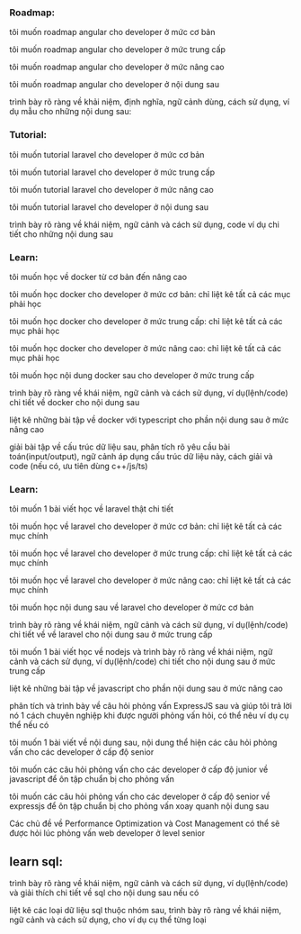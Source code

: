 ### Roadmap:

tôi muốn roadmap angular cho developer ở mức cơ bản

tôi muốn roadmap angular cho developer ở mức trung cấp

tôi muốn roadmap angular cho developer ở mức nâng cao

tôi muốn roadmap angular cho developer ở nội dung sau

trình bày rõ ràng về khải niệm, định nghĩa, ngữ cảnh dùng, cách sử dụng, ví dụ mẫu cho những nội dung sau:

### Tutorial:

tôi muốn tutorial laravel cho developer ở mức cơ bản

tôi muốn tutorial laravel cho developer ở mức trung cấp

tôi muốn tutorial laravel cho developer ở mức nâng cao

tôi muốn tutorial laravel cho developer ở nội dung sau

trình bày rõ ràng về khái niệm, ngữ cảnh và cách sử dụng, code ví dụ chi tiết cho những nội dung sau

### Learn:

tôi muốn học về docker từ cơ bản đến nâng cao

tôi muốn học docker cho developer ở mức cơ bản: chỉ liệt kê tất cả các mục phải học

tôi muốn học docker cho developer ở mức trung cấp: chỉ liệt kê tất cả các mục phải học

tôi muốn học docker cho developer ở mức nâng cao: chỉ liệt kê tất cả các mục phải học

tôi muốn học nội dung docker sau cho developer ở mức trung cấp

trình bày rõ ràng về khái niệm, ngữ cảnh và cách sử dụng, ví dụ(lệnh/code) chi tiết về docker cho nội dung sau

liệt kê những bài tập về docker với typescript cho phần nội dung sau ở mức nâng cao

giải bài tập về cấu trúc dữ liệu sau, phân tích rõ yêu cầu bài toán(input/output), ngữ cảnh áp dụng cấu trúc dữ liệu này, cách giải và code (nếu có, ưu tiên dùng c++/js/ts)

### Learn:

tôi muốn 1 bài viết học về laravel thật chi tiết

tôi muốn học về laravel cho developer ở mức cơ bản: chỉ liệt kê tất cả các mục chính

tôi muốn học về laravel cho developer ở mức trung cấp: chỉ liệt kê tất cả các mục chính

tôi muốn học về laravel cho developer ở mức nâng cao: chỉ liệt kê tất cả các mục chính

tôi muốn học nội dung sau về laravel cho developer ở mức cơ bản

trình bày rõ ràng về khái niệm, ngữ cảnh và cách sử dụng, ví dụ(lệnh/code) chi tiết về về laravel cho nội dung sau ở mức trung cấp

tôi muốn 1 bài viết học về nodejs và trình bày rõ ràng về khái niệm, ngữ cảnh và cách sử dụng, ví dụ(lệnh/code) chi tiết cho nội dung sau ở mức trung cấp

liệt kê những bài tập về javascript cho phần nội dung sau ở mức nâng cao

phân tích và trình bày về câu hỏi phỏng vấn ExpressJS sau và giúp tôi trả lời nó 1 cách chuyên nghiệp khi được người phỏng vấn hỏi, có thể nêu ví dụ cụ thể nếu có

tôi muốn 1 bài viết về nội dung sau, nội dung thể hiện các câu hỏi phỏng vấn cho các developer ở cấp độ senior

tôi muốn các câu hỏi phỏng vấn cho các developer ở cấp độ junior về javascript để ôn tập chuẩn bị cho phỏng vấn

tôi muốn các câu hỏi phỏng vấn cho các developer ở cấp độ senior về expressjs để ôn tập chuẩn bị cho phỏng vấn xoay quanh nội dung sau


Các chủ đề về Performance Optimization và Cost Management có thể sẽ được hỏi lúc phỏng vấn web developer ở level senior


## learn sql:

trình bày rõ ràng về khái niệm, ngữ cảnh và cách sử dụng, ví dụ(lệnh/code) và giải thích chi tiết về sql cho nội dung sau nếu có

liệt kê các loại dữ liệu sql thuộc nhóm sau, trình bày rõ ràng về khái niệm, ngữ cảnh và cách sử dụng, cho ví dụ cụ thể từng loại
